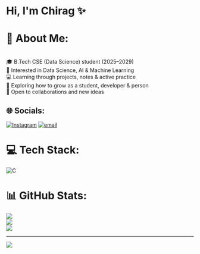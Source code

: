 # Hi, I'm Chirag ✨  

# 💫 About Me:
<br>🎓 B.Tech CSE (Data Science) student (2025–2029)  <br>🤖 Interested in Data Science, AI & Machine Learning  <br>💻 Learning through projects, notes & active practice  <br>🌱 Exploring how to grow as a student, developer & person  <br>🚀 Open to collaborations and new ideas  <br>


## 🌐 Socials:
[![Instagram](https://img.shields.io/badge/Instagram-%23E4405F.svg?logo=Instagram&logoColor=white)](https://instagram.com/simplychiragk) [![email](https://img.shields.io/badge/Email-D14836?logo=gmail&logoColor=white)](mailto:chiragkumar.work@gmail.com) 

# 💻 Tech Stack:
![C](https://img.shields.io/badge/c-%2300599C.svg?style=for-the-badge&logo=c&logoColor=white)
# 📊 GitHub Stats:
![](https://github-readme-stats.vercel.app/api?username=simplychiragk&theme=dark&hide_border=false&include_all_commits=false&count_private=false)<br/>
![](https://nirzak-streak-stats.vercel.app/?user=simplychiragk&theme=dark&hide_border=false)<br/>
![](https://github-readme-stats.vercel.app/api/top-langs/?username=simplychiragk&theme=dark&hide_border=false&include_all_commits=false&count_private=false&layout=compact)

---
[![](https://visitcount.itsvg.in/api?id=simplychiragk&icon=0&color=0)](https://visitcount.itsvg.in)

